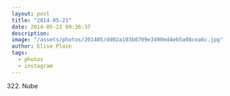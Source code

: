 ```yaml
---
layout: post
title: "2014-05-21"
date: 2014-05-21 09:36:37
description: 
image: "/assets/photos/201405/dd02a103b0709e3490ed4eb5a08cea6c.jpg"
author: Elise Plain
tags: 
  - photos
  - instagram
---
```


322. Nube
<p></p>
